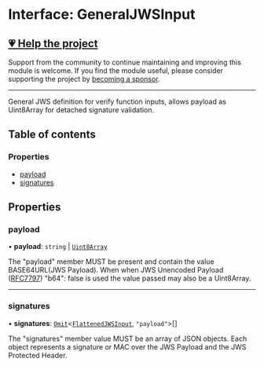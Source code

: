 # Interface: GeneralJWSInput

## [💗 Help the project](https://github.com/sponsors/panva)

Support from the community to continue maintaining and improving this module is welcome. If you find the module useful, please consider supporting the project by [becoming a sponsor](https://github.com/sponsors/panva).

---

General JWS definition for verify function inputs, allows payload as Uint8Array for detached
signature validation.

## Table of contents

### Properties

- [payload](types.GeneralJWSInput.md#payload)
- [signatures](types.GeneralJWSInput.md#signatures)

## Properties

### payload

• **payload**: `string` \| [`Uint8Array`]( https://developer.mozilla.org/en-US/docs/Web/JavaScript/Reference/Global_Objects/Uint8Array )

The "payload" member MUST be present and contain the value BASE64URL(JWS Payload). When when
JWS Unencoded Payload ([RFC7797](https://www.rfc-editor.org/rfc/rfc7797)) "b64": false is
used the value passed may also be a Uint8Array.

___

### signatures

• **signatures**: [`Omit`]( https://www.typescriptlang.org/docs/handbook/utility-types.html#omittype-keys )<[`FlattenedJWSInput`](types.FlattenedJWSInput.md), ``"payload"``\>[]

The "signatures" member value MUST be an array of JSON objects. Each object represents a
signature or MAC over the JWS Payload and the JWS Protected Header.
